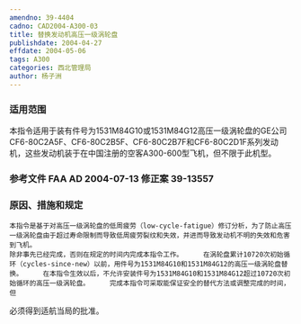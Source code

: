 ```yaml
---
amendno: 39-4404
cadno: CAD2004-A300-03
title: 替换发动机高压一级涡轮盘
publishdate: 2004-04-27
effdate: 2004-05-06
tags: A300
categories: 西北管理局
author: 杨子洲
---
```


### 适用范围 
本指令适用于装有件号为1531M84G10或1531M84G12高压一级涡轮盘的GE公司CF6-80C2A5F、CF6-80C2B5F、CF6-80C2B7F和CF6-80C2D1F系列发动机，这些发动机装于在中国注册的空客A300-600型飞机，但不限于此机型。

### 参考文件    FAA AD 2004-07-13  修正案 39-13557 

### 原因、措施和规定 
    本指令是基于对高压一级涡轮盘的低周疲劳（low-cycle-fatigue）修订分析，为了防止高压一级涡轮盘由于超过寿命限制而导致低周疲劳裂纹和失效，并进而导致发动机不明的失效和危害到飞机。 
    除非事先已经完成，否则在规定的时间内完成本指令工作。     在涡轮盘累计10720次初始循环（cycles-since-new）以前，用件号为1531M84G10和1531M84G12的高压一级涡轮盘替换。     在本指令生效以后，不允许安装件号为1531M84G10和1531M84G12超过10720次初始循环的高压一级涡轮盘。     完成本指令可采取能保证安全的替代方法或调整完成的时间，但
  
必须得到适航当局的批准。
